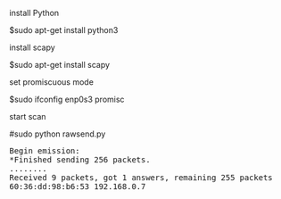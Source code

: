 
install Python

$sudo apt-get install python3

install scapy

$sudo apt-get install scapy

set promiscuous mode

$sudo ifconfig enp0s3 promisc

start scan

#sudo python rawsend.py

<pre>Begin emission:
*Finished sending 256 packets.
........
Received 9 packets, got 1 answers, remaining 255 packets
60:36:dd:98:b6:53 192.168.0.7
</pre>


